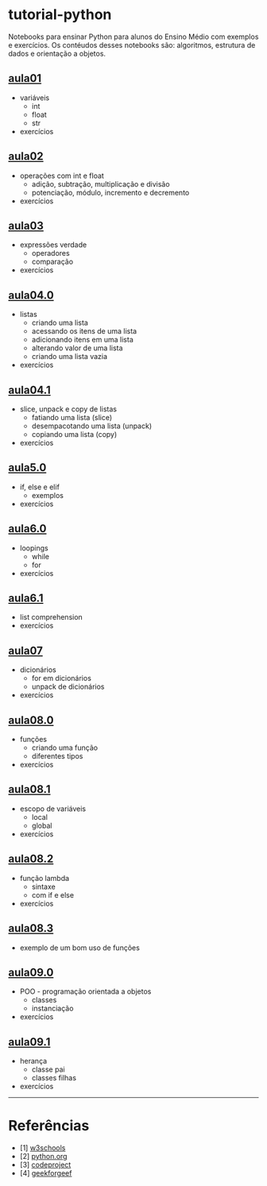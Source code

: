 # tutorial-python
Notebooks para ensinar Python para alunos do Ensino Médio com exemplos e exercícios.
Os contéudos desses notebooks são: algoritmos, estrutura de dados e orientação a objetos.

## [aula01](https://github.com/vtr57/tutorial-python/blob/main/aula01.ipynb)
* variáveis
  * int
  * float
  * str
* exercícios

## [aula02](https://github.com/vtr57/tutorial-python/blob/main/aula02.ipynb)
* operações com int e float
  * adição, subtração, multiplicação e divisão
  * potenciação, módulo, incremento e decremento
* exercícios

## [aula03](https://github.com/vtr57/tutorial-python/blob/main/aula03.ipynb)
* expressões verdade
  * operadores
  * comparação
* exercícios

## [aula04.0](https://github.com/vtr57/tutorial-python/blob/main/aula04.0.ipynb)
* listas
  * criando uma lista
  * acessando os itens de uma lista
  * adicionando itens em uma lista
  * alterando valor de uma lista
  * criando uma lista vazia
* exercícios

## [aula04.1](https://github.com/vtr57/tutorial-python/blob/main/aula04.1.ipynb)
* slice, unpack e copy de listas
  * fatiando uma lista (slice)
  * desempacotando uma lista (unpack)
  * copiando uma lista (copy)
* exercícios

## [aula5.0](https://github.com/vtr57/tutorial-python/blob/main/aula05.0.ipynb)
* if, else e elif
  * exemplos
* exercícios

## [aula6.0](https://github.com/vtr57/tutorial-python/blob/main/aula06.0.ipynb)
* loopings
  * while
  * for
* exercícios

## [aula6.1](https://github.com/vtr57/tutorial-python/blob/main/aula06.1.ipynb)
* list comprehension
* exercícios

## [aula07](https://github.com/vtr57/tutorial-python/blob/main/aula07.ipynb)
* dicionários
  * for em dicionários
  * unpack de dicionários
* exercícios

## [aula08.0](https://github.com/vtr57/tutorial-python/blob/main/aula08.0ipynb)
* funções
  * criando uma função
  * diferentes tipos
* exercícios

## [aula08.1](https://github.com/vtr57/tutorial-python/blob/main/aula08.1ipynb)
* escopo de variáveis
  * local
  * global
* exercícios

## [aula08.2](https://github.com/vtr57/tutorial-python/blob/main/aula08.2.ipynb)
* função lambda
  * sintaxe
  * com if e else
* exercícios

## [aula08.3](https://github.com/vtr57/tutorial-python/blob/main/aula08.3.ipynb)
* exemplo de um bom uso de funções

## [aula09.0](https://github.com/vtr57/tutorial-python/blob/main/aula09.0.ipynb)
* POO - programação orientada a objetos
  * classes
  * instanciação
* exercícios

## [aula09.1](https://github.com/vtr57/tutorial-python/blob/main/aula09.1.ipynb)
* herança
  * classe pai
  * classes filhas
* exercícios

----------------------------------------------------------------------------------

# Referências
* [1] [w3schools](https://www.w3schools.com/python/default.asp)
* [2] [python.org](https://docs.python.org/pt-br/3/index.html)
* [3] [codeproject](https://reference.codeproject.com/python3)
* [4] [geekforgeef](https://www.geeksforgeeks.org/python-programming-language/?ref=shm_outind)